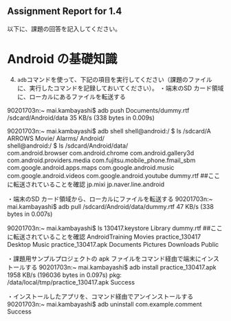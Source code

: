 Assignment Report for 1.4
------

以下に、課題の回答を記入してください。

Android の基礎知識
======

4. `adb`コマンドを使って、下記の項目を実行してください（課題のファイルに、実行したコマンドを記録しておいてください）。
・端末のSD カード領域に、ローカルにあるファイルを転送する

90201703n:~ mai.kambayashi$ adb push Documents/dummy.rtf /sdcard/Android/data
35 KB/s (338 bytes in 0.009s)

90201703n:~ mai.kambayashi$ adb shell
shell@android:/ $ ls /sdcard/A                                                 
ARROWS Movie/   Alarms/         Android/        
shell@android:/ $ ls /sdcard/Android/data/                                     
com.android.browser
com.android.chrome
com.android.gallery3d
com.android.providers.media
com.fujitsu.mobile_phone.fmail_sbm
com.google.android.apps.maps
com.google.android.music
com.google.android.videos
com.google.android.youtube
dummy.rtf ##ここに転送されていることを確認
jp.mixi
jp.naver.line.android

・端末のSD カード領域から、ローカルにファイルを転送する
90201703n:~ mai.kambayashi$ adb pull /sdcard/Android/data/dummy.rtf
47 KB/s (338 bytes in 0.007s)

90201703n:~ mai.kambayashi$ ls
130417.keystore			Library			dummy.rtf ##ここに転送されていることを確認
AndroidTraining						Movies			practice_130417
Desktop											Music			practice_130417.apk
Documents													Pictures
Downloads														Public

・課題用サンプルプロジェクトの apk ファイルをコマンド経由で端末にインストールする
90201703n:~ mai.kambayashi$ adb install practice_130417.apk
1958 KB/s (196036 bytes in 0.097s)
     pkg: /data/local/tmp/practice_130417.apk
Success

・インストールしたアプリを、コマンド経由でアンインストールする
90201703n:~ mai.kambayashi$ adb uninstall com.example.comment
Success
